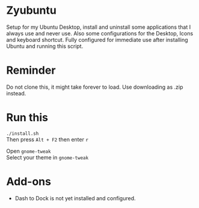 # Zyubuntu
Setup for my Ubuntu Desktop, install and uninstall some applications that I always use and never use. 
Also some configurations for the Desktop, Icons and keyboard shortcut. 
Fully configured for immediate use after installing Ubuntu and running this script. 

# Reminder
Do not clone this, it might take forever to load. Use downloading as .zip instead. 

# Run this
`./install.sh`  
Then press `Alt + F2` then enter `r`  

Open `gnome-tweak`  
Select your theme in `gnome-tweak`  

# Add-ons
- Dash to Dock is not yet installed and configured.  
